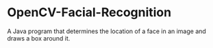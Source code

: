 # OpenCV-Facial-Recognition
A Java program that determines the location of a face in an image and draws a box around it. 
